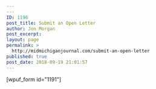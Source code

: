 ```yaml
---
---
ID: 1196
post_title: Submit an Open Letter
author: Jon Morgan
post_excerpt:
layout: page
permalink: >
  http://midmichiganjournal.com/submit-an-open-letter
published: true
post_date: 2018-09-19 21:01:57
---
```

<p>[wpuf_form id=&quot;1191&quot;]</p>